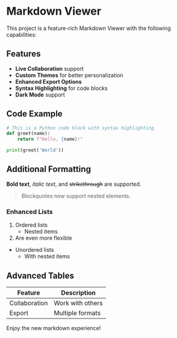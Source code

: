 # Markdown Viewer

This project is a feature-rich Markdown Viewer with the following capabilities:

## Features
- **Live Collaboration** support
- **Custom Themes** for better personalization
- **Enhanced Export Options**
- **Syntax Highlighting** for code blocks
- **Dark Mode** support

## Code Example

```python
# This is a Python code block with syntax highlighting
def greet(name):
    return f"Hello, {name}!"

print(greet('World'))
```

## Additional Formatting

**Bold text**, *italic text*, and ~~strikethrough~~ are supported.

> Blockquotes now support nested elements.

### Enhanced Lists
1. Ordered lists
   - Nested items
2. Are even more flexible

- Unordered lists
  - With nested items

## Advanced Tables

| Feature       | Description         |
|---------------|---------------------|
| Collaboration | Work with others    |
| Export        | Multiple formats    |

Enjoy the new markdown experience!
